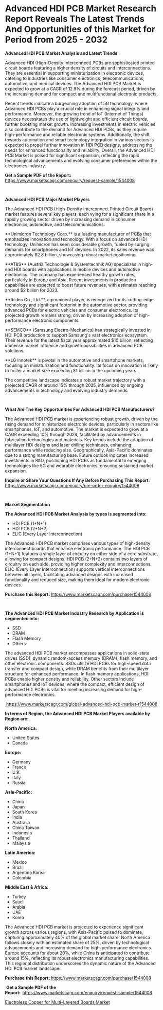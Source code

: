 <p><h1>Advanced HDI PCB Market Research Report Reveals The Latest Trends And Opportunities of this Market for Period from 2025 - 2032</h1></p><p><strong>Advanced HDI PCB Market Analysis and Latest Trends</strong></p>
<p><p>Advanced HDI (High-Density Interconnect) PCBs are sophisticated printed circuit boards featuring a higher density of circuits and interconnections. They are essential in supporting miniaturization in electronic devices, catering to industries like consumer electronics, telecommunications, automotive, and medical devices. The Advanced HDI PCB Market is expected to grow at a CAGR of 12.8% during the forecast period, driven by the increasing demand for compact and multifunctional electronic products.</p><p>Recent trends indicate a burgeoning adoption of 5G technology, where Advanced HDI PCBs play a crucial role in enhancing signal integrity and performance. Moreover, the growing trend of IoT (Internet of Things) devices necessitates the use of lightweight and efficient circuit boards, further boosting market growth. Increasing investments in electric vehicles also contribute to the demand for Advanced HDI PCBs, as they require high-performance and reliable electronic systems. Additionally, the shift towards automation and smart technology integration in various sectors is expected to propel further innovation in HDI PCB designs, addressing the needs for enhanced functionality and reliability. Overall, the Advanced HDI PCB Market is poised for significant expansion, reflecting the rapid technological advancements and evolving consumer preferences within the electronics industry.</p></p>
<p><strong>Get a Sample PDF of the Report:&nbsp;</strong> <a href="https://www.marketscagr.com/enquiry/request-sample/1544008?utm_campaign=1905&utm_medium=2&utm_source=Github&utm_content=ia&utm_term=06042025&utm_id=advanced-hdi-pcb">https://www.marketscagr.com/enquiry/request-sample/1544008</a></p>
<p>&nbsp;</p>
<p><strong>Advanced HDI PCB Major Market Players</strong></p>
<p><p>The Advanced HDI PCB (High-Density Interconnect Printed Circuit Board) market features several key players, each vying for a significant share in a rapidly growing sector driven by increasing demand in consumer electronics, automotive, and telecommunications. </p><p>**Unimicron Technology Corp.** is a leading manufacturer of PCBs that emphasizes innovation and technology. With a focus on advanced HDI technology, Unimicron has seen considerable growth, fueled by surging demands for smartphones and IoT devices. In 2022, its sales revenue was approximately $2.8 billion, showcasing robust market positioning.</p><p>**AT&S** (Austria Technologie & Systemtechnik AG) specializes in high-end HDI boards with applications in mobile devices and automotive electronics. The company has experienced healthy growth rates, particularly in Europe and Asia. Recent investments in production capabilities are expected to boost future revenues, with estimates reaching around $2 billion for 2023.</p><p>**Ibiden Co., Ltd.**, a prominent player, is recognized for its cutting-edge technology and significant footprint in the automotive sector, providing advanced PCBs for electric vehicles and consumer electronics. Its projected growth remains strong, driven by increasing adoption of high-performance electronic components.</p><p>**SEMCO** (Samsung Electro-Mechanics) has strategically invested in HDI PCB production to support Samsung's vast electronics ecosystem. Their revenue for the latest fiscal year approximated $10 billion, reflecting immense market influence and growth possibilities in advanced PCB solutions.</p><p>**LG Innotek** is pivotal in the automotive and smartphone markets, focusing on miniaturization and functionality. Its focus on innovation is likely to foster a market size exceeding $1 billion in the upcoming years.</p><p>The competitive landscape indicates a robust market trajectory with a projected CAGR of around 15% through 2025, influenced by ongoing advancements in technology and evolving industry demands.</p></p>
<p>&nbsp;</p>
<p><strong>What Are The Key Opportunities For Advanced HDI PCB Manufacturers?</strong></p>
<p><p>The Advanced HDI PCB market is experiencing robust growth, driven by the rising demand for miniaturized electronic devices, particularly in sectors like smartphones, IoT, and automotive. The market is expected to grow at a CAGR exceeding 10% through 2028, facilitated by advancements in fabrication technologies and materials. Key trends include the adoption of multilayer HDI designs and laser drilling techniques, enhancing performance while reducing size. Geographically, Asia-Pacific dominates due to a strong manufacturing base. Future outlook indicates increased investments in R&D, positioning HDI PCBs as fundamental to emerging technologies like 5G and wearable electronics, ensuring sustained market expansion.</p></p>
<p><strong>Inquire or Share Your Questions If Any Before Purchasing This Report:</strong> <a href="https://www.marketscagr.com/enquiry/pre-order-enquiry/1544008?utm_campaign=1905&utm_medium=2&utm_source=Github&utm_content=ia&utm_term=06042025&utm_id=advanced-hdi-pcb">https://www.marketscagr.com/enquiry/pre-order-enquiry/1544008</a></p>
<p>&nbsp;</p>
<p><strong>Market Segmentation</strong></p>
<p><strong>The Advanced HDI PCB Market Analysis by types is segmented into:</strong></p>
<p><ul><li>HDI PCB (1+N+1)</li><li>HDI PCB (2+N+2)</li><li>ELIC (Every Layer Interconnection)</li></ul></p>
<p><p>The Advanced HDI PCB market comprises various types of high-density interconnect boards that enhance electronic performance. The HDI PCB (1+N+1) features a single layer of circuitry on either side of a core substrate, allowing for compact designs. HDI PCB (2+N+2) contains two layers of circuitry on each side, providing higher complexity and interconnections. ELIC (Every Layer Interconnection) supports vertical interconnections between all layers, facilitating advanced designs with increased functionality and reduced size, making them ideal for modern electronic devices.</p></p>
<p><strong>Purchase this Report:&nbsp;</strong><a href="https://www.marketscagr.com/purchase/1544008?utm_campaign=1905&utm_medium=2&utm_source=Github&utm_content=ia&utm_term=06042025&utm_id=advanced-hdi-pcb">https://www.marketscagr.com/purchase/1544008</a></p>
<p>&nbsp;</p>
<p><strong>The Advanced HDI PCB Market Industry Research by Application is segmented into:</strong></p>
<p><ul><li>SSD</li><li>DRAM</li><li>Flash Memory</li><li>Others</li></ul></p>
<p><p>The advanced HDI PCB market encompasses applications in solid-state drives (SSD), dynamic random-access memory (DRAM), flash memory, and other electronic components. SSDs utilize HDI PCBs for high-speed data transfer and compact design, while DRAM benefits from their multilayer structure for enhanced performance. In flash memory applications, HDI PCBs enable higher density and reliability. Other sectors include smartphones and IoT devices, where the compact, efficient design of advanced HDI PCBs is vital for meeting increasing demand for high-performance electronics.</p></p>
<p><a href="https://www.marketscagr.com/global-advanced-hdi-pcb-market-r1544008?utm_campaign=1905&utm_medium=2&utm_source=Github&utm_content=ia&utm_term=06042025&utm_id=advanced-hdi-pcb">&nbsp;https://www.marketscagr.com/global-advanced-hdi-pcb-market-r1544008</a></p>
<p><strong>In terms of Region, the Advanced HDI PCB Market Players available by Region are:</strong></p>
<p>
    <p> <strong> North America: </strong>
        <ul>
            <li>United States</li>
            <li>Canada</li>
        </ul>
        </p> 
    <p> <strong> Europe: </strong>
        <ul>
            <li>Germany</li>
            <li>France</li>
            <li>U.K.</li>
            <li>Italy</li>
            <li>Russia</li>
        </ul>
        </p> 
    <p> <strong> Asia-Pacific: </strong>
        <ul>
            <li>China</li>
            <li>Japan</li>
            <li>South Korea</li>
            <li>India</li>
            <li>Australia</li>
            <li>China Taiwan</li>
            <li>Indonesia</li>
            <li>Thailand</li>
            <li>Malaysia</li>
        </ul>
        </p> 
    <p> <strong> Latin America: </strong>
        <ul>
            <li>Mexico</li>
            <li>Brazil</li>
            <li>Argentina Korea</li>
            <li>Colombia</li>
        </ul>
        </p> 
    <p> <strong> Middle East & Africa: </strong>
        <ul>
            <li>Turkey</li>
            <li>Saudi</li>
            <li>Arabia</li>
            <li>UAE</li>
            <li>Korea</li>
        </ul>
    </p>
    </p>
<p><p>The Advanced HDI PCB market is projected to experience significant growth across various regions, with Asia-Pacific poised to dominate, capturing approximately 40% of the global market share. North America follows closely with an estimated share of 25%, driven by technological advancements and increasing demand for high-performance electronics. Europe accounts for about 20%, while China is anticipated to contribute around 15%, reflecting its robust electronics manufacturing capabilities. This regional distribution underscores the dynamic nature of the Advanced HDI PCB market landscape.</p></p>
<p><strong>Purchase this Report: </strong><a href="https://www.marketscagr.com/purchase/1544008?utm_campaign=1905&utm_medium=2&utm_source=Github&utm_content=ia&utm_term=06042025&utm_id=advanced-hdi-pcb">https://www.marketscagr.com/purchase/1544008</a></p>
<p>&nbsp;<strong>Get a Sample PDF of the Report:&nbsp;&nbsp;</strong><a href="https://www.marketscagr.com/enquiry/request-sample/1544008?utm_campaign=1905&utm_medium=2&utm_source=Github&utm_content=ia&utm_term=06042025&utm_id=advanced-hdi-pcb">https://www.marketscagr.com/enquiry/request-sample/1544008</a></p>
<p><strong></strong></p>
<p><p><a href="https://github.com/AshikRahman991/Market-Research-Report-List-2/blob/main/electroless-copper-for-multi-layered-boards-market.md?utm_campaign=1905&utm_medium=2&utm_source=Github&utm_content=ia&utm_term=06042025&utm_id=advanced-hdi-pcb">Electroless Copper for Multi-Layered Boards Market</a></p></p>